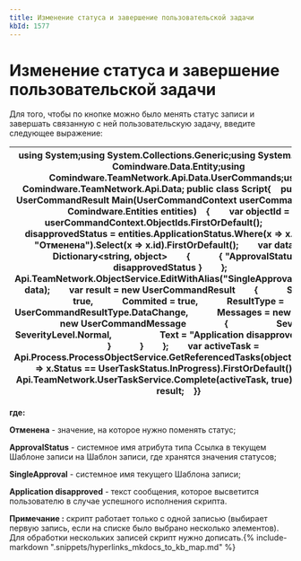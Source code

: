 ```yaml
---
title: Изменение статуса и завершение пользовательской задачи
kbId: 1577
---
```


# Изменение статуса и завершение пользовательской задачи

Для того, чтобы по кнопке можно было менять статус записи и завершать связанную с ней пользовательскую задачу, введите следующее выражение:

| using System;using System.Collections.Generic;using System.Linq;using Comindware.Data.Entity;using Comindware.TeamNetwork.Api.Data.UserCommands;using Comindware.TeamNetwork.Api.Data; public class Script{    public static UserCommandResult Main(UserCommandContext userCommandContext, Comindware.Entities entities)    {        var objectId = userCommandContext.ObjectIds.FirstOrDefault();               var disapprovedStatus = entities.ApplicationStatus.Where(x => x.Name == "Отменена").Select(x => x.id).FirstOrDefault();        var data = new Dictionary<string, object>        {            { "ApprovalStatus", disapprovedStatus }        };        Api.TeamNetwork.ObjectService.EditWithAlias("SingleApproval", objectId, data);        var result = new UserCommandResult        {            Success = true,            Commited = true,            ResultType = UserCommandResultType.DataChange,            Messages = new[]            {                new UserCommandMessage                {                    Severity = SeverityLevel.Normal,                    Text = "Application disapproved"                    }            }        };        var activeTask = Api.Process.ProcessObjectService.GetReferencedTasks(objectId).Where(x => x.Status == UserTaskStatus.InProgress).FirstOrDefault().Id;        Api.TeamNetwork.UserTaskService.Complete(activeTask, true);        return result;    }} |
| --- |

**где:**

**Отменена** - значение, на которое нужно поменять статус;

**ApprovalStatus** - системное имя атрибута типа Ссылка в текущем Шаблоне записи на Шаблон записи, где хранятся значения статусов;

**SingleApproval** - системное имя текущего Шаблона записи;

**Application disapproved** - текст сообщения, которое высветится пользователю в случае успешного исполнения скрипта.

**Примечание :** скрипт работает только с одной записью (выбирает первую запись, если на списке было выбрано несколько элементов). Для обработки нескольких записей скрипт нужно дописать.{% include-markdown ".snippets/hyperlinks_mkdocs_to_kb_map.md" %}
